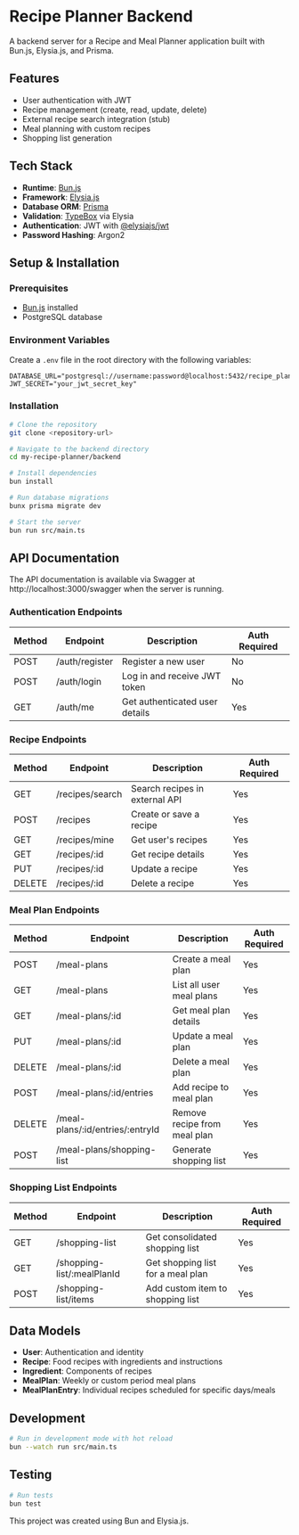 # Recipe Planner Backend

A backend server for a Recipe and Meal Planner application built with Bun.js, Elysia.js, and Prisma.

## Features

- User authentication with JWT
- Recipe management (create, read, update, delete)
- External recipe search integration (stub)
- Meal planning with custom recipes
- Shopping list generation

## Tech Stack

- **Runtime**: [Bun.js](https://bun.sh)
- **Framework**: [Elysia.js](https://elysiajs.com/)
- **Database ORM**: [Prisma](https://prisma.io)
- **Validation**: [TypeBox](https://github.com/sinclairzx81/typebox) via Elysia
- **Authentication**: JWT with [@elysiajs/jwt](https://elysiajs.com/plugins/jwt.html)
- **Password Hashing**: Argon2

## Setup & Installation

### Prerequisites

- [Bun.js](https://bun.sh) installed
- PostgreSQL database

### Environment Variables

Create a `.env` file in the root directory with the following variables:

```
DATABASE_URL="postgresql://username:password@localhost:5432/recipe_planner"
JWT_SECRET="your_jwt_secret_key"
```

### Installation

```bash
# Clone the repository
git clone <repository-url>

# Navigate to the backend directory
cd my-recipe-planner/backend

# Install dependencies
bun install

# Run database migrations
bunx prisma migrate dev

# Start the server
bun run src/main.ts
```

## API Documentation

The API documentation is available via Swagger at http://localhost:3000/swagger when the server is running.

### Authentication Endpoints

| Method | Endpoint        | Description                     | Auth Required |
|--------|----------------|---------------------------------|--------------|
| POST   | /auth/register | Register a new user             | No           |
| POST   | /auth/login    | Log in and receive JWT token    | No           |
| GET    | /auth/me       | Get authenticated user details  | Yes          |

### Recipe Endpoints

| Method | Endpoint        | Description                    | Auth Required |
|--------|----------------|--------------------------------|--------------|
| GET    | /recipes/search | Search recipes in external API | Yes          |
| POST   | /recipes       | Create or save a recipe        | Yes          |
| GET    | /recipes/mine   | Get user's recipes            | Yes          |
| GET    | /recipes/:id    | Get recipe details            | Yes          |
| PUT    | /recipes/:id    | Update a recipe               | Yes          |
| DELETE | /recipes/:id    | Delete a recipe               | Yes          |

### Meal Plan Endpoints

| Method | Endpoint                    | Description                  | Auth Required |
|--------|----------------------------|------------------------------|--------------|
| POST   | /meal-plans                | Create a meal plan           | Yes          |
| GET    | /meal-plans                | List all user meal plans     | Yes          |
| GET    | /meal-plans/:id            | Get meal plan details        | Yes          |
| PUT    | /meal-plans/:id            | Update a meal plan           | Yes          |
| DELETE | /meal-plans/:id            | Delete a meal plan           | Yes          |
| POST   | /meal-plans/:id/entries    | Add recipe to meal plan      | Yes          |
| DELETE | /meal-plans/:id/entries/:entryId | Remove recipe from meal plan | Yes    |
| POST   | /meal-plans/shopping-list  | Generate shopping list       | Yes          |

### Shopping List Endpoints

| Method | Endpoint                    | Description                  | Auth Required |
|--------|----------------------------|------------------------------|--------------|
| GET    | /shopping-list             | Get consolidated shopping list | Yes        |
| GET    | /shopping-list/:mealPlanId | Get shopping list for a meal plan | Yes     |
| POST   | /shopping-list/items       | Add custom item to shopping list | Yes      |

## Data Models

- **User**: Authentication and identity
- **Recipe**: Food recipes with ingredients and instructions
- **Ingredient**: Components of recipes
- **MealPlan**: Weekly or custom period meal plans
- **MealPlanEntry**: Individual recipes scheduled for specific days/meals

## Development

```bash
# Run in development mode with hot reload
bun --watch run src/main.ts
```

## Testing

```bash
# Run tests
bun test
```

This project was created using Bun and Elysia.js.
